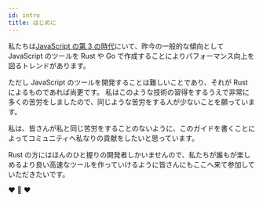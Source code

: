 ```yaml
---
id: intro
title: はじめに
---
```


私たちは[JavaScript の第 3 の時代](https://www.swyx.io/js-third-age/)にいて、昨今の一般的な傾向として JavaScript のツールを Rust や Go で作成することによりパフォーマンス向上を図るトレンドがあります。

ただし JavaScript のツールを開発することは難しいことであり、それが Rust によるものであれば尚更です。
私はこのような技術の習得をするうえで非常に多くの苦労をしましたので、同じような苦労をする人が少ないことを願っています。

私は、皆さんが私と同じ苦労をすることのないように、このガイドを書くことによってコミュニティへ私なりの貢献をしたいと思っています。

Rust の方にはほんのひと握りの開発者しかいませんので、私たちが誰もが楽しめるより良い高速なツールを作っていけるように皆さんにもここへ来て参加していただきたいです。

❤️ 🦀 ❤️
